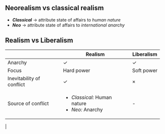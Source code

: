 ## Neorealism vs classical realism
- ***Classical*** $\rightarrow$  attribute state of affairs to *human nature*
- ***Neo*** $\rightarrow$  attribute state of affairs to *international anarchy*
## Realism vs Liberalism
||Realism|Liberalism|
|---|----|----|
|Anarchy|✓|✓|
|Focus|Hard power|Soft power|
|Inevitability of conflict|✓|×|
|Source of conflict|<ul><li>*Classical:* Human nature</li><li>*Neo:* Anarchy</li></ul>|-|
|